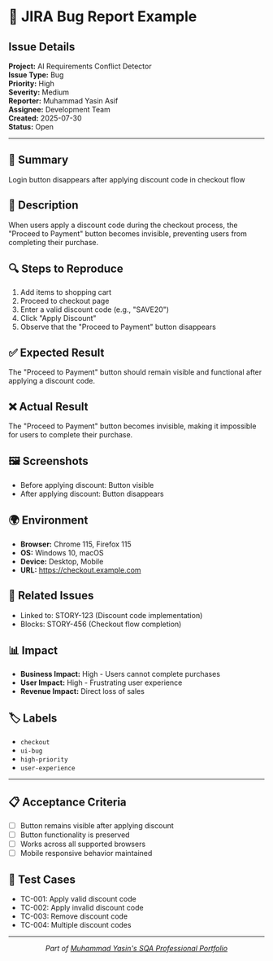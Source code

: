 # 🐞 JIRA Bug Report Example

## Issue Details

**Project:** AI Requirements Conflict Detector  
**Issue Type:** Bug  
**Priority:** High  
**Severity:** Medium  
**Reporter:** Muhammad Yasin Asif  
**Assignee:** Development Team  
**Created:** 2025-07-30  
**Status:** Open  

---

## 🎯 Summary
Login button disappears after applying discount code in checkout flow

## 📝 Description
When users apply a discount code during the checkout process, the "Proceed to Payment" button becomes invisible, preventing users from completing their purchase.

## 🔍 Steps to Reproduce
1. Add items to shopping cart
2. Proceed to checkout page
3. Enter a valid discount code (e.g., "SAVE20")
4. Click "Apply Discount"
5. Observe that the "Proceed to Payment" button disappears

## ✅ Expected Result
The "Proceed to Payment" button should remain visible and functional after applying a discount code.

## ❌ Actual Result
The "Proceed to Payment" button becomes invisible, making it impossible for users to complete their purchase.

## 🖼️ Screenshots
- Before applying discount: Button visible
- After applying discount: Button disappears

## 🌍 Environment
- **Browser:** Chrome 115, Firefox 115
- **OS:** Windows 10, macOS
- **Device:** Desktop, Mobile
- **URL:** https://checkout.example.com

## 🔗 Related Issues
- Linked to: STORY-123 (Discount code implementation)
- Blocks: STORY-456 (Checkout flow completion)

## 📊 Impact
- **Business Impact:** High - Users cannot complete purchases
- **User Impact:** High - Frustrating user experience
- **Revenue Impact:** Direct loss of sales

## 🏷️ Labels
- `checkout`
- `ui-bug`
- `high-priority`
- `user-experience`

---

## 📋 Acceptance Criteria
- [ ] Button remains visible after applying discount
- [ ] Button functionality is preserved
- [ ] Works across all supported browsers
- [ ] Mobile responsive behavior maintained

## 🧪 Test Cases
- TC-001: Apply valid discount code
- TC-002: Apply invalid discount code
- TC-003: Remove discount code
- TC-004: Multiple discount codes

---

<div align="center">
  <i>Part of <a href="https://github.com/Yasin-asif/SQA-Professional-Portfolio">Muhammad Yasin's SQA Professional Portfolio</a></i>
</div> 